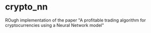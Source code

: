 # crypto_nn
ROugh implementation of the paper "A profitable trading algorithm for cryptocurrencies using a Neural Network model"

